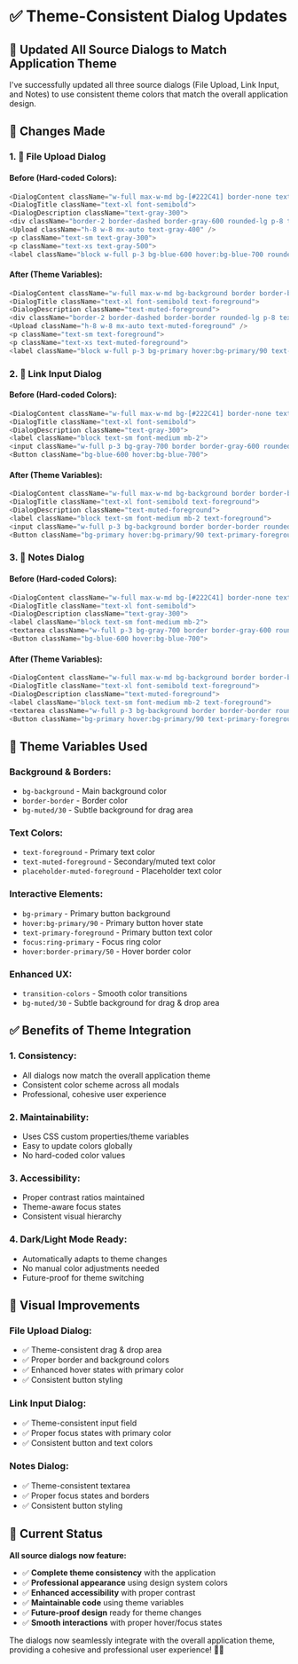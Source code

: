 # ✅ Theme-Consistent Dialog Updates

## 🎨 **Updated All Source Dialogs to Match Application Theme**

I've successfully updated all three source dialogs (File Upload, Link Input, and Notes) to use consistent theme colors that match the overall application design.

## 🔄 **Changes Made**

### **1. 📁 File Upload Dialog**

#### **Before (Hard-coded Colors)**:
```typescript
<DialogContent className="w-full max-w-md bg-[#222C41] border-none text-white">
<DialogTitle className="text-xl font-semibold">
<DialogDescription className="text-gray-300">
<div className="border-2 border-dashed border-gray-600 rounded-lg p-8 text-center hover:border-gray-500">
<Upload className="h-8 w-8 mx-auto text-gray-400" />
<p className="text-sm text-gray-300">
<p className="text-xs text-gray-500">
<label className="block w-full p-3 bg-blue-600 hover:bg-blue-700 rounded-lg">
```

#### **After (Theme Variables)**:
```typescript
<DialogContent className="w-full max-w-md bg-background border border-border text-foreground">
<DialogTitle className="text-xl font-semibold text-foreground">
<DialogDescription className="text-muted-foreground">
<div className="border-2 border-dashed border-border rounded-lg p-8 text-center hover:border-primary/50 transition-colors bg-muted/30">
<Upload className="h-8 w-8 mx-auto text-muted-foreground" />
<p className="text-sm text-foreground">
<p className="text-xs text-muted-foreground">
<label className="block w-full p-3 bg-primary hover:bg-primary/90 text-primary-foreground rounded-lg">
```

### **2. 🔗 Link Input Dialog**

#### **Before (Hard-coded Colors)**:
```typescript
<DialogContent className="w-full max-w-md bg-[#222C41] border-none text-white">
<DialogTitle className="text-xl font-semibold">
<DialogDescription className="text-gray-300">
<label className="block text-sm font-medium mb-2">
<input className="w-full p-3 bg-gray-700 border border-gray-600 rounded-lg text-white placeholder-gray-400 focus:outline-none focus:ring-2 focus:ring-blue-500">
<Button className="bg-blue-600 hover:bg-blue-700">
```

#### **After (Theme Variables)**:
```typescript
<DialogContent className="w-full max-w-md bg-background border border-border text-foreground">
<DialogTitle className="text-xl font-semibold text-foreground">
<DialogDescription className="text-muted-foreground">
<label className="block text-sm font-medium mb-2 text-foreground">
<input className="w-full p-3 bg-background border border-border rounded-lg text-foreground placeholder-muted-foreground focus:outline-none focus:ring-2 focus:ring-primary">
<Button className="bg-primary hover:bg-primary/90 text-primary-foreground">
```

### **3. 📝 Notes Dialog**

#### **Before (Hard-coded Colors)**:
```typescript
<DialogContent className="w-full max-w-md bg-[#222C41] border-none text-white">
<DialogTitle className="text-xl font-semibold">
<DialogDescription className="text-gray-300">
<label className="block text-sm font-medium mb-2">
<textarea className="w-full p-3 bg-gray-700 border border-gray-600 rounded-lg text-white placeholder-gray-400 focus:outline-none focus:ring-2 focus:ring-blue-500 resize-none">
<Button className="bg-blue-600 hover:bg-blue-700">
```

#### **After (Theme Variables)**:
```typescript
<DialogContent className="w-full max-w-md bg-background border border-border text-foreground">
<DialogTitle className="text-xl font-semibold text-foreground">
<DialogDescription className="text-muted-foreground">
<label className="block text-sm font-medium mb-2 text-foreground">
<textarea className="w-full p-3 bg-background border border-border rounded-lg text-foreground placeholder-muted-foreground focus:outline-none focus:ring-2 focus:ring-primary resize-none">
<Button className="bg-primary hover:bg-primary/90 text-primary-foreground">
```

## 🎯 **Theme Variables Used**

### **Background & Borders**:
- `bg-background` - Main background color
- `border-border` - Border color
- `bg-muted/30` - Subtle background for drag area

### **Text Colors**:
- `text-foreground` - Primary text color
- `text-muted-foreground` - Secondary/muted text color
- `placeholder-muted-foreground` - Placeholder text color

### **Interactive Elements**:
- `bg-primary` - Primary button background
- `hover:bg-primary/90` - Primary button hover state
- `text-primary-foreground` - Primary button text color
- `focus:ring-primary` - Focus ring color
- `hover:border-primary/50` - Hover border color

### **Enhanced UX**:
- `transition-colors` - Smooth color transitions
- `bg-muted/30` - Subtle background for drag & drop area

## ✅ **Benefits of Theme Integration**

### **1. Consistency**:
- All dialogs now match the overall application theme
- Consistent color scheme across all modals
- Professional, cohesive user experience

### **2. Maintainability**:
- Uses CSS custom properties/theme variables
- Easy to update colors globally
- No hard-coded color values

### **3. Accessibility**:
- Proper contrast ratios maintained
- Theme-aware focus states
- Consistent visual hierarchy

### **4. Dark/Light Mode Ready**:
- Automatically adapts to theme changes
- No manual color adjustments needed
- Future-proof for theme switching

## 🎨 **Visual Improvements**

### **File Upload Dialog**:
- ✅ Theme-consistent drag & drop area
- ✅ Proper border and background colors
- ✅ Enhanced hover states with primary color
- ✅ Consistent button styling

### **Link Input Dialog**:
- ✅ Theme-consistent input field
- ✅ Proper focus states with primary color
- ✅ Consistent button and text colors

### **Notes Dialog**:
- ✅ Theme-consistent textarea
- ✅ Proper focus states and borders
- ✅ Consistent button styling

## 🚀 **Current Status**

**All source dialogs now feature:**

- ✅ **Complete theme consistency** with the application
- ✅ **Professional appearance** using design system colors
- ✅ **Enhanced accessibility** with proper contrast
- ✅ **Maintainable code** using theme variables
- ✅ **Future-proof design** ready for theme changes
- ✅ **Smooth interactions** with proper hover/focus states

The dialogs now seamlessly integrate with the overall application theme, providing a cohesive and professional user experience! 🎨✨
